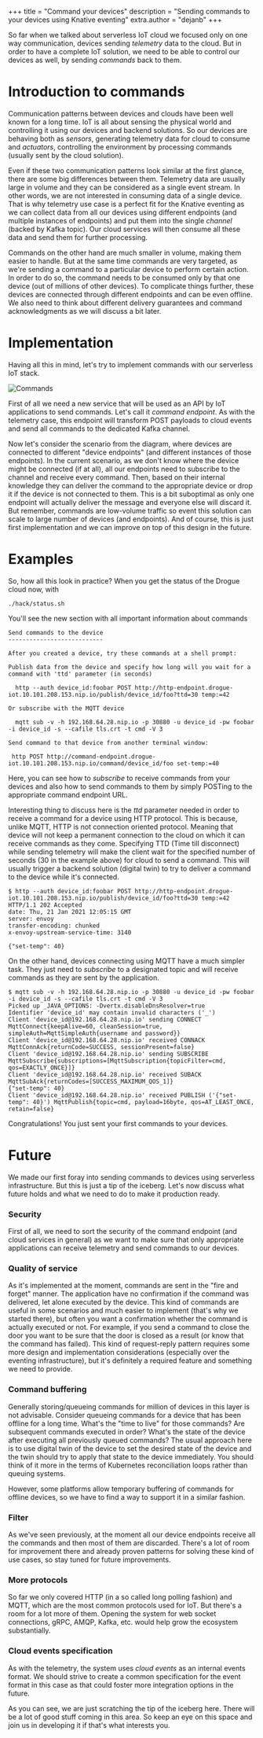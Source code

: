 +++
title = "Command your devices"
description = "Sending commands to your devices using Knative eventing"
extra.author = "dejanb"
+++

So far when we talked about serverless IoT cloud we focused only on one way communication, devices sending *telemetry* data to the cloud.
But in order to have a complete IoT solution, we need to be able to control our devices as well, by sending *commands* back to them.

<!-- more -->

# Introduction to commands

Communication patterns between devices and clouds have been well known for a long time. IoT is all about sensing the physical world and controlling it
using our devices and backend solutions. So our devices are behaving both as *sensors*, generating telemetry data for cloud to consume and *actuators*,
controlling the environment by processing commands (usually sent by the cloud solution). 

Even if these two communication patterns look similar at the first glance, there are some big differences between them.
Telemetry data are usually large in volume and they can be considered as a single event stream. In other words, we are not interested in consuming data of a single 
device. That is why telemetry use case is a perfect fit for the Knative eventing as we can collect data from all our devices using different endpoints (and multiple instances of endpoints)
and put them into the single *channel* (backed by Kafka topic). Our cloud services will then consume all these data and send them for further processing.

Commands on the other hand are much smaller in volume, making them easier to handle. But at the same time commands are very targeted, as we're sending a command to a 
particular device to perform certain action. In order to do so, the command needs to be consumed only by that one device (out of millions of other devices). To complicate things further, these devices are connected through different endpoints and can be even offline. We also need to think about different delivery guarantees and command acknowledgments as we will discuss a bit later.

# Implementation

Having all this in mind, let's try to implement commands with our serverless IoT stack.

![Commands](commands.svg)

First of all we need a new service that will be used as an API by IoT applications to send commands. Let's call it *command endpoint*. As with the telemetry case, this endpoint will transform POST payloads to cloud events and send all commands to the dedicated Kafka channel.

Now let's consider the scenario from the diagram, where devices are connected to different "device endpoints" (and different instances of those endpoints). 
In the current scenario, as we don't know where the device might be connected (if at all), all our endpoints need to subscribe to the channel and receive every command. Then, based on their internal knowledge they can deliver the command to the appropriate device or drop it if the device is not connected to them. 
This is a bit suboptimal as only one endpoint will actually deliver the message and everyone else will discard it. But remember, commands are low-volume traffic so event this solution can scale to large number of devices (and endpoints). And of course, this is just first implementation and we can improve on top of this design in the future.

# Examples

So, how all this look in practice? When you get the status of the Drogue cloud now, with

```shell
./hack/status.sh
```

You'll see the new section with all important information about commands

```shell
Send commands to the device
---------------------------

After you created a device, try these commands at a shell prompt:

Publish data from the device and specify how long will you wait for a command with 'ttd' parameter (in seconds)

  http --auth device_id:foobar POST http://http-endpoint.drogue-iot.10.101.208.153.nip.io/publish/device_id/foo?ttd=30 temp:=42

Or subscribe with the MQTT device

  mqtt sub -v -h 192.168.64.28.nip.io -p 30880 -u device_id -pw foobar -i device_id -s --cafile tls.crt -t cmd -V 3

Send command to that device from another terminal window:

 http POST http://command-endpoint.drogue-iot.10.101.208.153.nip.io/command/device_id/foo set-temp:=40
 ```

Here, you can see how to *subscribe* to receive commands from your devices and also how to send commands to them by simply POSTing to the appropriate command endpoint URL.

Interesting thing to discuss here is the *ttd* parameter needed in order to receive a command for a device using HTTP protocol. This is because, unlike MQTT, HTTP is not connection oriented protocol. Meaning that device will not keep a permanent connection to the cloud on which it can receive commands as they come. Specifying TTD (Time till disconnect) while sending telemetry will make the client wait for the specified number of seconds (30 in the example above) for cloud to send a command. This will usually trigger a backend solution (digital twin) to try to deliver a command to the device while it's connected.

```shell
$ http --auth device_id:foobar POST http://http-endpoint.drogue-iot.10.101.208.153.nip.io/publish/device_id/foo?ttd=30 temp:=42
HTTP/1.1 202 Accepted
date: Thu, 21 Jan 2021 12:05:15 GMT
server: envoy
transfer-encoding: chunked
x-envoy-upstream-service-time: 3140

{"set-temp": 40}
```

On the other hand, devices connecting using MQTT have a much simpler task. They just need to *subscribe* to a designated topic and will receive commands as they are sent by the application.

```shell
$ mqtt sub -v -h 192.168.64.28.nip.io -p 30880 -u device_id -pw foobar -i device_id -s --cafile tls.crt -t cmd -V 3
Picked up _JAVA_OPTIONS: -Dvertx.disableDnsResolver=true
Identifier 'device_id' may contain invalid characters ('_')
Client 'device_id@192.168.64.28.nip.io' sending CONNECT MqttConnect{keepAlive=60, cleanSession=true, simpleAuth=MqttSimpleAuth{username and password}}
Client 'device_id@192.168.64.28.nip.io' received CONNACK MqttConnAck{returnCode=SUCCESS, sessionPresent=false}
Client 'device_id@192.168.64.28.nip.io' sending SUBSCRIBE MqttSubscribe{subscriptions=[MqttSubscription{topicFilter=cmd, qos=EXACTLY_ONCE}]}
Client 'device_id@192.168.64.28.nip.io' received SUBACK MqttSubAck{returnCodes=[SUCCESS_MAXIMUM_QOS_1]}
{"set-temp": 40}
Client 'device_id@192.168.64.28.nip.io' received PUBLISH ('{"set-temp": 40}') MqttPublish{topic=cmd, payload=16byte, qos=AT_LEAST_ONCE, retain=false}
```
Congratulations! You just sent your first commands to your devices.

# Future

We made our first foray into sending commands to devices using serverless infrastructure. But this is just a tip of the iceberg. Let's now discuss what future holds
and what we need to do to make it production ready.

### Security

First of all, we need to sort the security of the command endpoint (and cloud services in general) as we want to make sure that only appropriate applications
can receive telemetry and send commands to our devices.

### Quality of service

As it's implemented at the moment, commands are sent in the "fire and forget" manner. The application have no confirmation if the command was delivered, let alone 
executed by the device. This kind of commands are useful in some scenarios and much easier to implement (that's why we started there), but often you want a confirmation
whether the command is actually executed or not. For example, if you send a command to close the door you want to be sure that the door is closed as a result (or know that the command has failed). This kind of request-reply pattern requires some more design and implementation considerations (especially over the eventing infrastructure), but it's definitely a required feature and something we need to provide.

### Command buffering

Generally storing/queueing commands for million of devices in this layer is not advisable. Consider queueing commands for a device that has been offline for a long time. What's the "time to live" for those commands? Are subsequent commands executed in order? What's the state of the device after executing all previously queued commands?
The usual approach here is to use digital twin of the device to set the desired state of the device and the twin should try to apply that state to the device immediately.
You should think of it more in the terms of Kubernetes reconciliation loops rather than queuing systems.

However, some platforms allow temporary buffering of commands for offline devices, so we have to find a way to support it in a similar fashion.  

### Filter

As we've seen previously, at the moment all our device endpoints receive all the commands and then most of them are discarded. There's a lot of room for improvement there
and already proven patterns for solving these kind of use cases, so stay tuned for future improvements.

### More protocols

So far we only covered HTTP (in a so called long polling fashion) and MQTT, which are the most common protocols used for IoT. But there's a room for a lot more of them. Opening the system for web socket connections, gRPC, AMQP, Kafka, etc. would help grow the ecosystem substantially.

### Cloud events specification

As with the telemetry, the system uses *cloud events* as an internal events format. We should strive to create a common specification for the event format in this case as that could foster more integration options in the future.

As you can see, we are just scratching the tip of the iceberg here. There will be a lot of good stuff coming in this area. So keep an eye on this space and join us in developing it if that's what interests you.